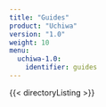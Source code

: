 ```yaml
---
title: "Guides"
product: "Uchiwa"
version: "1.0"
weight: 10
menu: 
  uchiwa-1.0:
    identifier: guides
---
```


{{< directoryListing >}}
